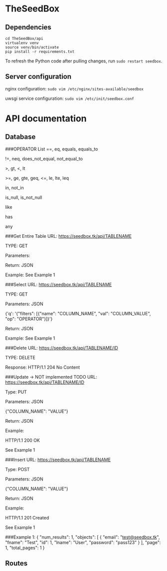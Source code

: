 # TheSeedBox
## Dependencies
    cd TheSeedBox/api
    virtualenv venv
    source venv/bin/activate
    pip install -r requirements.txt

To refresh the Python code after pulling changes, run `sudo restart seedbox`.

## Server configuration

nginx configuration: `sudo vim /etc/nginx/sites-available/seedbox`

uwsgi service configuration: `sudo vim /etc/init/seedbox.conf`


# API documentation

## Database

###OPERATOR List
==, eq, equals, equals_to

!=, neq, does_not_equal, not_equal_to

\>, gt, <, lt

\>=, ge, gte, geq, <=, le, lte, leq

in, not_in

is_null, is_not_null

like

has

any






###Get Entire Table
URL: https://seedbox.tk/api/TABLENAME

TYPE: GET

Parameters:

Return: JSON

Example: See Example 1



###Select
URL: https://seedbox.tk/api/TABLENAME

TYPE: GET

Parameters: JSON

{'q': '{"filters": [{"name": "COLUMN_NAME", "val": "COLUMN_VALUE", "op": "OPERATOR"}]}'}

Return: JSON

Example: See Example 1




###Delete
URL: https://seedbox.tk/api/TABLENAME/ID

TYPE: DELETE

Response: HTTP/1.1 204 No Content


###Update -> NOT implemented TODO
URL: https://seedbox.tk/api/TABLENAME/ID

Type: PUT

Parameters: JSON

{"COLUMN_NAME": "VALUE"}

Return: JSON

Example:

HTTP/1.1 200 OK

See Example 1


###Insert
URL: https://seedbox.tk/api/TABLENAME

Type: POST

Parameters: JSON

{"COLUMN_NAME": "VALUE"}

Return: JSON

Example:

HTTP/1.1 201 Created

See Example 1

###Example 1:
{
  "num_results": 1,
  "objects": [
    {
      "email": "test@seedbox.tk",
      "fname": "Test",
      "id": 1,
      "lname": "User",
      "password": "pass123"
    }
  ],
  "page": 1,
  "total_pages": 1
}


## Routes
